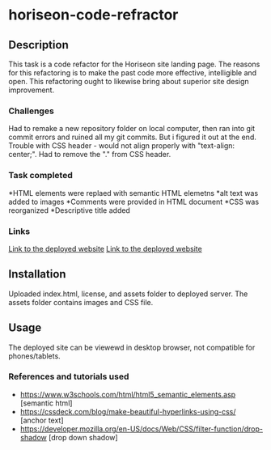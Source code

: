 # horiseon-code-refractor

## Description

This task is a code refactor for the Horiseon site landing page. The reasons for this refactoring is to make the past code more effective, intelligible and open. This refactoring ought to likewise bring about superior site design improvement.


### Challenges
Had to remake a new repository folder on local computer, then ran into git commit errors and ruined all my git commits. But i figured it out at the end.
Trouble with CSS header - would not align properly with "text-align: center;". Had to remove the "." from CSS header.

### Task completed

*HTML elements were replaed with semantic HTML elemetns
*alt text was added to images
*Comments were provided in HTML document
*CSS was reorganized 
*Descriptive title added

### Links

[Link to the deployed website](https://github.com/brandondijon/horiseon-code-refractor)
[Link to the deployed website](https://brandondijon.github.io/horiseon-code-refractor/)


##  Installation

Uploaded index.html, license, and assets folder to deployed server. The assets folder contains images and CSS file.

## Usage

The deployed site can be viewewd in desktop browser, not compatible for phones/tablets.

### References and tutorials used
* https://www.w3schools.com/html/html5_semantic_elements.asp [semantic html]
* https://cssdeck.com/blog/make-beautiful-hyperlinks-using-css/ [anchor text]
* https://developer.mozilla.org/en-US/docs/Web/CSS/filter-function/drop-shadow [drop down shadow]
